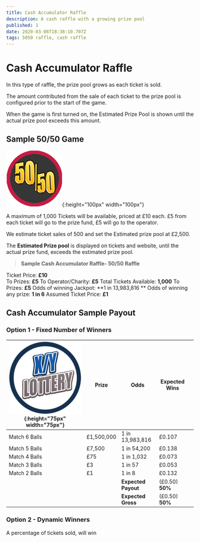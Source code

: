 ```yaml
---
title: Cash Accumulator Raffle
description: A cash raffle with a growing prize pool
published: 1
date: 2020-03-06T18:38:10.707Z
tags: 5050 raffle, cash raffle
---
```



# Cash Accumulator Raffle

In this type of raffle, the prize pool grows as each ticket is sold.

The amount contributed from the sale of each ticket to the prize pool is configured prior to the start of the game. 

When the game is first turned on, the Estimated Prize Pool is shown until the actual prize pool exceeds this amount.  

## Sample 50/50 Game
![50-50small.png](/50-50small.png){:height="100px" width="100px"}

A maximum of 1,000 Tickets will be available, priced at £10 each. 
£5 from each ticket will go to the prize fund, £5 will go to the operator.

We estimate ticket sales of 500 and set the Estimated prize pool at £2,500.

The **Estimated Prize pool** is displayed on tickets and website, until the actual prize fund, exceeds the estimated prize pool.


>**Sample Cash Accumulator Raffle- 50/50 Raffle**

Ticket Price: **£10**  
To Prizes: **£5** 
To Operator/Charity: **£5**
Total Tickets Available: **1,000** 
To Prizes: **£5** 
Odds of winning Jackpot: **1 in 13,983,816  ** 
Odds of winning any prize: **1 in 6** 
Assumed Ticket Price: **£1**  

## Cash Accumulator Sample Payout

### Option 1 - Fixed Number of Winners


| ![basic-lottery.png](/uploads/basic-lottery.png "Traditional Basic Lottery"){:height="75px" width="75px"}       | Prize   | Odds                             | Expected Wins         |                       |
|---------------|---------|----------------------------------|-----------------------|-----------------------|
| Match 6 Balls     | £1,500,000 | 1 in 13,983,816                   | £0.107               |                       |
| Match 5 Balls     | £7,500  | 1 in 54,200                   | £0.138              |                       |
| Match 4 Balls     | £75     | 1 in 1,032                        | £0.073              |                       |
| Match 3 Balls     | £3    | 1 in 57                        | £0.053               |                       |
| Match 2 Balls     | £1     | 1 in 8                     | £0.132              |                       |
| |       |**Expected Payout**  | (£0.50) **50%**  |  |
| |       |**Expected Gross**  | (£0.50) **50%**   |  |


### Option 2 - Dynamic Winners 
A percentage of tickets sold, will win


